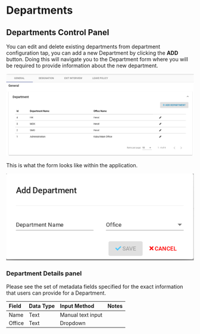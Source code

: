 # Departments

## Departments Control Panel

You can edit and delete existing departments from department configuration tap, you can add a new Department by clicking the **ADD** button. Doing this will navigate you to the Department form where you will be required to provide information about the new department.

![](../../.gitbook/assets/image%20%2855%29.png)

This is what the form looks like within the application.

![](../../.gitbook/assets/image%20%2832%29.png)

### Department Details panel

Please see the set of metadata fields specified for the exact information that users can provide for a Department.

| Field | Data Type | Input Method | Notes |
| :--- | :--- | :--- | :--- |
| Name | Text | Manual text input |  |
| Office | Text | Dropdown |  |



